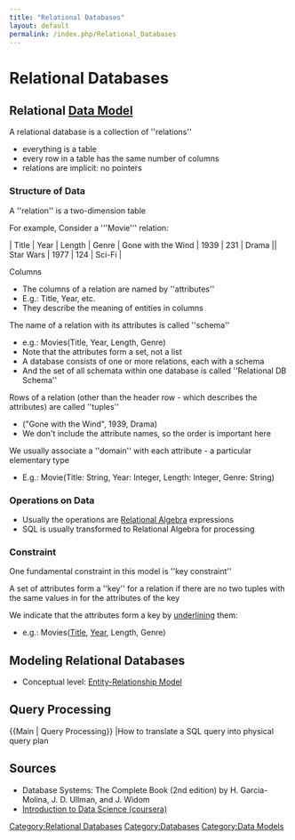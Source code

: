 ```yaml
---
title: "Relational Databases"
layout: default
permalink: /index.php/Relational_Databases
---
```


# Relational Databases

## Relational [Data Model](Data_Model)
A relational database is a collection of ''relations''
- everything is a table 
- every row in a table has the same number of columns 
- relations are implicit: no pointers


### Structure of Data
A ''relation'' is a two-dimension table 

For example, Consider a '''Movie''' relation: 

|   Title  |  Year  |  Length  |  Genre   |  Gone with the Wind  |  1939  |  231  |  Drama  ||  Star Wars  |  1977  |  124  |  Sci-Fi |

Columns
- The columns of a relation are named by ''attributes''
- E.g.: Title, Year, etc.
- They describe the meaning of entities in columns


The name of a relation with its attributes is called ''schema''
- e.g.: Movies(Title, Year, Length, Genre)
- Note that the attributes form a set, not a list
- A database consists of one or more relations, each with a schema 
- And the set of all schemata within one database is called ''Relational DB Schema''


Rows of a relation (other than the header row - which describes the attributes) are called ''tuples''
- ("Gone with the Wind", 1939, Drama)
- We don't include the attribute names, so the order is important here 


We usually associate a ''domain'' with each attribute - a particular elementary type 
- E.g.: Movie(Title: String, Year: Integer, Length: Integer, Genre: String)


### Operations on Data
- Usually the operations are [Relational Algebra](Relational_Algebra) expressions
- SQL is usually transformed to Relational Algebra for processing 


### Constraint
One fundamental constraint in this model is ''key constraint'' 

A set of attributes form a ''key'' for a relation if there are no two tuples with the same values in for the attributes of the key

We indicate that the attributes form a key by <u>underlining</u> them:
- e.g.: Movies(<u>Title</u>, <u>Year</u>, Length, Genre)


## Modeling Relational Databases
- Conceptual level: [Entity-Relationship Model](Entity-Relationship_Model)



## Query Processing
{{Main |  Query Processing}} |How to translate a SQL query into physical query plan


## Sources
- Database Systems: The Complete Book (2nd edition) by H. Garcia-Molina, J. D. Ullman, and J. Widom
- [Introduction to Data Science (coursera)](Introduction_to_Data_Science_(coursera))

[Category:Relational Databases](Category_Relational_Databases)
[Category:Databases](Category_Databases)
[Category:Data Models](Category_Data_Models)